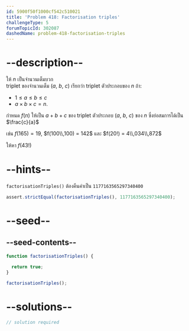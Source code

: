 ```yaml
---
id: 5900f50f1000cf542c510021
title: 'Problem 418: Factorisation triples'
challengeType: 5
forumTopicId: 302087
dashedName: problem-418-factorisation-triples
---
```


# --description--

ให้ $n$ เป็นจำนวนเต็มบวก  
triplet ของจำนวนเต็ม ($a$, $b$, $c$) เรียกว่า triplet ตัวประกอบของ $n$ ถ้า:

- $1 ≤ a ≤ b ≤ c$
- $a \times b \times c = n$.

กำหนด $f(n)$ ให้เป็น $a + b + c$ ของ triplet ตัวประกอบ ($a$, $b$, $c$) ของ $n$ ซึ่งย่อสมการได้เป็น $\frac{c}{a}$ 


เช่น $f(165) = 19$, $f(100\\,100) = 142$ และ $f(20!) = 4\\,034\\,872$

ให้หา $f(43!)$

# --hints--

`factorisationTriples()` ต้องคืนค่าเป็น `1177163565297340400`

```js
assert.strictEqual(factorisationTriples(), 1177163565297340400);
```

# --seed--

## --seed-contents--

```js
function factorisationTriples() {

  return true;
}

factorisationTriples();
```

# --solutions--

```js
// solution required
```
